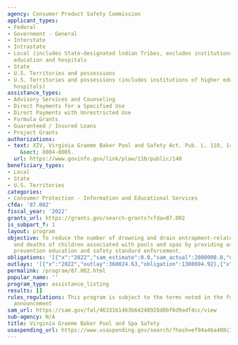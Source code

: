 ```yaml
---
agency: Consumer Product Safety Commission
applicant_types:
- Federal
- Government - General
- Interstate
- Intrastate
- Local (includes State-designated lndian Tribes, excludes institutions of higher
  education and hospitals
- State
- U.S. Territories and possessions
- U.S. Territories and possessions (includes institutions of higher education and
  hospitals)
assistance_types:
- Advisory Services and Counseling
- Direct Payments for a Specified Use
- Direct Payments with Unrestricted Use
- Formula Grants
- Guaranteed / Insured Loans
- Project Grants
authorizations:
- text: XIV, Virginia Graeme Baker Pool and Safety Act. Pub. L. 110, 140. 15 U.S.C.
    &sect; 8004-8005.
  url: https://www.govinfo.gov/link/plaw/110/public/140
beneficiary_types:
- Local
- State
- U.S. Territories
categories:
- Consumer Protection - Information and Educational Services
cfda: '87.002'
fiscal_year: '2022'
grants_url: https://grants.gov/search-grants?cfda=87.002
is_subpart_f: 1
layout: program
objective: To reduce the number of drowning and drain entrapment-related injuries
  and deaths of children associated with pools and spas by providing assistance for
  prevention education and safety standard enforcement.
obligations: '[{"x":"2022","sam_estimate":0.0,"sam_actual":2000000.0,"usa_spending_actual":1099348.3},{"x":"2023","sam_estimate":2000000.0,"sam_actual":0.0,"usa_spending_actual":3148319.5},{"x":"2024","sam_estimate":2000000.0,"sam_actual":0.0,"usa_spending_actual":0.0}]'
outlays: '[{"x":"2022","outlay":360024.63,"obligation":1308694.92},{"x":"2023","outlay":532474.08,"obligation":3148319.5},{"x":"2024","outlay":0.0,"obligation":0.0}]'
permalink: /program/87.002.html
popular_name: ''
program_type: assistance_listing
results: []
rules_regulations: This program is subject to the terms noted in the funding opportunity
  announcement
sam_url: https://sam.gov/fal/46331b1463b64248928d0bf6d9adf4cc/view
sub-agency: N/A
title: Virginia Graeme Baker Pool and Spa Safety
usaspending_url: https://www.usaspending.gov/search/?hash=ef94a46a408c39d906e4f780f66bd5ee
---
```

